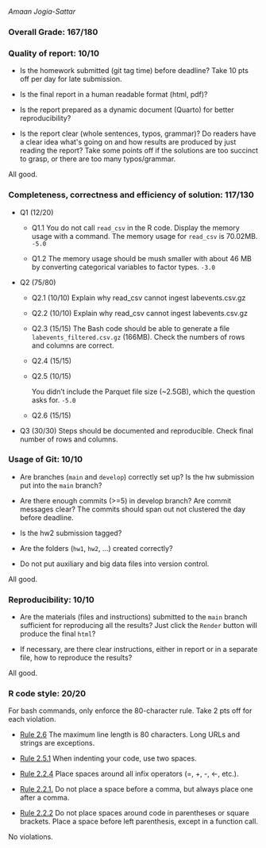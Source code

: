 *Amaan Jogia-Sattar*

### Overall Grade: 167/180

### Quality of report: 10/10

-   Is the homework submitted (git tag time) before deadline? Take 10 pts off per day for late submission.  

-   Is the final report in a human readable format (html, pdf)? 

-   Is the report prepared as a dynamic document (Quarto) for better reproducibility?

-   Is the report clear (whole sentences, typos, grammar)? Do readers have a clear idea what's going on and how results are produced by just reading the report? Take some points off if the solutions are too succinct to grasp, or there are too many typos/grammar. 

All good.

### Completeness, correctness and efficiency of solution: 117/130

- Q1 (12/20)

    - Q1.1 You do not call `read_csv` in the R code. Display the memory usage with a command. The memory usage for `read_csv` is 70.02MB. `-5.0`

    - Q1.2 The memory usage should be mush smaller with about 46 MB by converting categorical variables to factor types. `-3.0`

- Q2 (75/80)

    - Q2.1 (10/10) Explain why read_csv cannot ingest labevents.csv.gz
    
    - Q2.2 (10/10) Explain why read_csv cannot ingest labevents.csv.gz
    
    - Q2.3 (15/15) The Bash code should be able to generate a file `labevents_filtered.csv.gz` (166MB). Check the numbers of rows and columns are correct.
    
    - Q2.4 (15/15)
    
    - Q2.5 (10/15)
    
      You didn’t include the Parquet file size (~2.5GB), which the question asks for. `-5.0`
    
    - Q2.6 (15/15)

- Q3 (30/30) Steps should be documented and reproducible. Check final number of rows and columns.
	    
### Usage of Git: 10/10

-   Are branches (`main` and `develop`) correctly set up? Is the hw submission put into the `main` branch?

-   Are there enough commits (>=5) in develop branch? Are commit messages clear? The commits should span out not clustered the day before deadline. 
          
-   Is the hw2 submission tagged? 

-   Are the folders (`hw1`, `hw2`, ...) created correctly? 
  
-   Do not put auxiliary and big data files into version control. 

All good.

### Reproducibility: 10/10

-   Are the materials (files and instructions) submitted to the `main` branch sufficient for reproducing all the results? Just click the `Render` button will produce the final `html`? 

-   If necessary, are there clear instructions, either in report or in a separate file, how to reproduce the results?

All good.

### R code style: 20/20

For bash commands, only enforce the 80-character rule. Take 2 pts off for each violation. 

-   [Rule 2.6](https://style.tidyverse.org/syntax.html#long-function-calls) The maximum line length is 80 characters. Long URLs and strings are exceptions.  

-   [Rule 2.5.1](https://style.tidyverse.org/syntax.html#indenting) When indenting your code, use two spaces.  

-   [Rule 2.2.4](https://style.tidyverse.org/syntax.html#infix-operators) Place spaces around all infix operators (=, +, -, &lt;-, etc.).  

-   [Rule 2.2.1.](https://style.tidyverse.org/syntax.html#commas) Do not place a space before a comma, but always place one after a comma.  

-   [Rule 2.2.2](https://style.tidyverse.org/syntax.html#parentheses) Do not place spaces around code in parentheses or square brackets. Place a space before left parenthesis, except in a function call.

No violations.